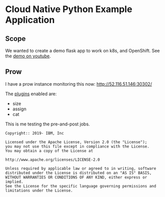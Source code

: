 # Cloud Native Python Example Application

## Scope

We wanted to create a demo flask app to work on k8s, and OpenShift.  See the [demo on youtube](https://www.youtube.com/watch?v=SA8IGf0dBSk).

## Prow

I have a prow instance monitoring this now:
<http://52.116.51.146:30302/>

The [plugins](http://52.116.51.146:30302/plugins) enabled are:
- size
- assign
- cat

This is me testing the pre-and-post jobs.

```text
Copyright:: 2019- IBM, Inc

Licensed under the Apache License, Version 2.0 (the "License");
you may not use this file except in compliance with the License.
You may obtain a copy of the License at

http://www.apache.org/licenses/LICENSE-2.0

Unless required by applicable law or agreed to in writing, software
distributed under the License is distributed on an "AS IS" BASIS,
WITHOUT WARRANTIES OR CONDITIONS OF ANY KIND, either express or implied.
See the License for the specific language governing permissions and
limitations under the License.
```
